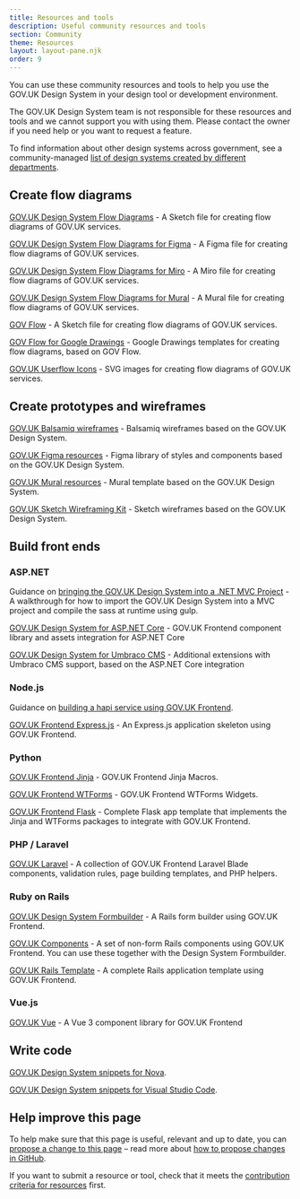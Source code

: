 ```yaml
---
title: Resources and tools
description: Useful community resources and tools
section: Community
theme: Resources
layout: layout-pane.njk
order: 9
---
```


You can use these community resources and tools to help you use the GOV.UK Design System in your design tool or development environment.

The GOV.UK Design System team is not responsible for these resources and tools and we cannot support you with using them. Please contact the owner if you need help or you want to request a feature.

To find information about other design systems across government, see a community-managed [list of design systems created by different departments](https://github.com/ctdesign/gov-design-systems-list).

## Create flow diagrams

[GOV.UK Design System Flow Diagrams](https://github.com/dashouse/govuk-design-system-flow-diagrams) -
A Sketch file for creating flow diagrams of GOV.UK services.

[GOV.UK Design System Flow Diagrams for Figma](https://github.com/paulmsmith/govuk-designsystem-flow-diagram-figma) -
A Figma file for creating flow diagrams of GOV.UK services.

[GOV.UK Design System Flow Diagrams for Miro](https://github.com/paulmsmith/govuk-designsystem-flow-diagram-miro) -
A Miro file for creating flow diagrams of GOV.UK services.

[GOV.UK Design System Flow Diagrams for Mural](https://github.com/clare-brown/govuk-designsystem-flow-diagram-mural) -
A Mural file for creating flow diagrams of GOV.UK services.

[GOV Flow](https://github.com/charlesrt/gov-flow) -
A Sketch file for creating flow diagrams of GOV.UK services.

[GOV Flow for Google Drawings](https://www.beatnic.co.uk/2019/10/04/google-drawing-template-gov-flow-kit/) -
Google Drawings templates for creating flow diagrams, based on GOV Flow.

[GOV.UK Userflow Icons](https://github.com/alirawashdeh/govuk-userflow-icons) -
SVG images for creating flow diagrams of GOV.UK services.

## Create prototypes and wireframes

[GOV.UK Balsamiq wireframes](https://github.com/enoranidi/govuk-design-system-balsamiq) -
Balsamiq wireframes based on the GOV.UK Design System.

[GOV.UK Figma resources](https://www.figma.com/file/NWuFffKvPQhl3aJ9nKU0p3/GOV.UK-Design-System) -
Figma library of styles and components based on the GOV.UK Design System.

[GOV.UK Mural resources](https://github.com/vickytnz/govuk-elements-mural) -
Mural template based on the GOV.UK Design System.

[GOV.UK Sketch Wireframing Kit](https://github.com/dwp/sketch_wireframing_kit) -
Sketch wireframes based on the GOV.UK Design System.

## Build front ends

### ASP.NET

Guidance on [bringing the GOV.UK Design System into a .NET MVC Project](https://github.com/nouriach/compile-gds-runtime-dotnet) -
A walkthrough for how to import the GOV.UK Design System into a MVC project and compile the sass at runtime using gulp.

[GOV.UK Design System for ASP.NET Core](https://github.com/gunndabad/govuk-frontend-aspnetcore) -
GOV.UK Frontend component library and assets integration for ASP.NET Core

[GOV.UK Design System for Umbraco CMS](https://github.com/thepensionsregulator/govuk-frontend-aspnetcore-extensions) -
Additional extensions with Umbraco CMS support, based on the ASP.NET Core integration

### Node.js

Guidance on [building a hapi service using GOV.UK Frontend](https://github.com/DEFRA/hapi-govuk-examples).

[GOV.UK Frontend Express.js](https://github.com/ministryofjustice/moj-express-skeleton) -
An Express.js application skeleton using GOV.UK Frontend.

### Python

[GOV.UK Frontend Jinja](https://github.com/LandRegistry/govuk-frontend-jinja) -
GOV.UK Frontend Jinja Macros.

[GOV.UK Frontend WTForms](https://github.com/LandRegistry/govuk-frontend-wtf) -
GOV.UK Frontend WTForms Widgets.

[GOV.UK Frontend Flask](https://github.com/LandRegistry/govuk-frontend-flask) - Complete Flask app template that implements the Jinja and WTForms packages to integrate with GOV.UK Frontend.

### PHP / Laravel

[GOV.UK Laravel](https://github.com/AnthonyEdmonds/govuk-laravel) -
A collection of GOV.UK Frontend Laravel Blade components, validation rules, page building templates, and PHP helpers.

### Ruby on Rails

[GOV.UK Design System Formbuilder](https://github.com/x-govuk/govuk-form-builder) -
A Rails form builder using GOV.UK Frontend.

[GOV.UK Components](https://github.com/x-govuk/govuk-components) -
A set of non-form Rails components using GOV.UK Frontend. You can use these together with the Design System Formbuilder.

[GOV.UK Rails Template](https://github.com/DFE-Digital/rails-template) -
A complete Rails application template using GOV.UK Frontend.

### Vue.js

[GOV.UK Vue](https://govukvue.org) -
A Vue 3 component library for GOV.UK Frontend

## Write code

[GOV.UK Design System snippets for Nova](https://extensions.panic.com/extensions/ca/ca.GOVUKDesignSystemSnippets/).

[GOV.UK Design System snippets for Visual Studio Code](https://marketplace.visualstudio.com/items?itemName=simonwhatley.govuk-design-system-snippets).

## Help improve this page

To help make sure that this page is useful, relevant and up to date, you can [propose a change to this page](https://github.com/alphagov/govuk-design-system/edit/main/src/community/resources-and-tools/index.md) – read more about [how to propose changes in GitHub](/community/propose-a-content-change-using-github/).

If you want to submit a resource or tool, check that it meets the [contribution criteria for resources](/community/contribution-criteria/#developing-a-community-resource-or-tool) first.
